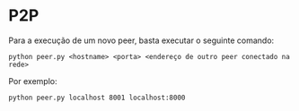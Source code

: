 # P2P

Para a execução de um novo peer, basta executar o seguinte comando:

```
python peer.py <hostname> <porta> <endereço de outro peer conectado na rede>
```

Por exemplo:

```
python peer.py localhost 8001 localhost:8000
